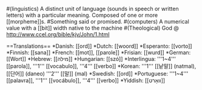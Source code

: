 #(linguistics) A distinct unit of language (sounds in speech or written letters) with a particular meaning. Composed of one or more [[morpheme]]s.
#Something said or promised.
#(computers) A numerical value with a [[bit]] width native to the machine
#(Theological) God @ http://www.ccel.org/bible/kjv/John/1.html

==Translations==
*Danish: [[ord]]
*Dutch: [[woord]]
*Esperanto: [[vorto]]
*Finnish: [[sana]]
*French: [[mot]], [[parole]]
*Frisian: [[wurd]]
*German: [[Wort]]
*Hebrew: [[מילה]]
*Hungarian: [[szó]]
*Interlingua: '''1~4''' [[parola]], '''1''' [[vocabulo]], '''4''' [[verbo]]
*Korean: '''1''' [[낱말]] (natmal), [[단어]] (daneo) '''2''' [[말]] (mal)
*Swedish: [[ord]]
*Portuguese: '''1~4''' [[palavra]], '''1''' [[vocábulo]], '''4''' [[verbo]]
*Yiddish: [[װאָרט]]